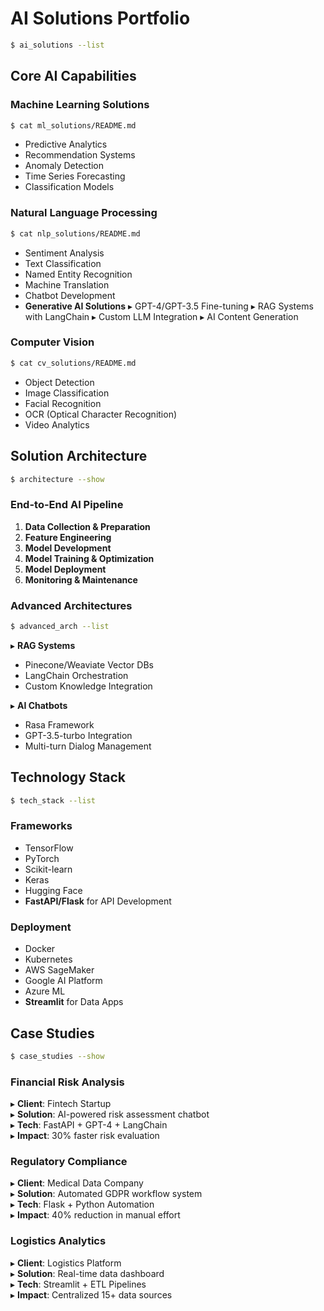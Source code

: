 # AI Solutions Portfolio

```bash
$ ai_solutions --list
```

## Core AI Capabilities

### Machine Learning Solutions
```bash
$ cat ml_solutions/README.md
```
- Predictive Analytics
- Recommendation Systems
- Anomaly Detection
- Time Series Forecasting
- Classification Models

### Natural Language Processing
```bash
$ cat nlp_solutions/README.md
```
- Sentiment Analysis
- Text Classification
- Named Entity Recognition
- Machine Translation
- Chatbot Development
- **Generative AI Solutions**
  ▸ GPT-4/GPT-3.5 Fine-tuning
  ▸ RAG Systems with LangChain
  ▸ Custom LLM Integration
  ▸ AI Content Generation

### Computer Vision
```bash
$ cat cv_solutions/README.md
```
- Object Detection
- Image Classification
- Facial Recognition
- OCR (Optical Character Recognition)
- Video Analytics

## Solution Architecture

```bash
$ architecture --show
```

### End-to-End AI Pipeline
1. **Data Collection & Preparation**
2. **Feature Engineering**
3. **Model Development**
4. **Model Training & Optimization**
5. **Model Deployment**
6. **Monitoring & Maintenance**

### Advanced Architectures
```bash
$ advanced_arch --list
```
▸ **RAG Systems**  
  - Pinecone/Weaviate Vector DBs
  - LangChain Orchestration
  - Custom Knowledge Integration

▸ **AI Chatbots**  
  - Rasa Framework
  - GPT-3.5-turbo Integration
  - Multi-turn Dialog Management

## Technology Stack

```bash
$ tech_stack --list
```

### Frameworks
- TensorFlow
- PyTorch
- Scikit-learn
- Keras
- Hugging Face
- **FastAPI/Flask** for API Development

### Deployment
- Docker
- Kubernetes
- AWS SageMaker
- Google AI Platform
- Azure ML
- **Streamlit** for Data Apps

## Case Studies

```bash
$ case_studies --show
```

### Financial Risk Analysis
▸ **Client**: Fintech Startup  
▸ **Solution**: AI-powered risk assessment chatbot  
▸ **Tech**: FastAPI + GPT-4 + LangChain  
▸ **Impact**: 30% faster risk evaluation

### Regulatory Compliance
▸ **Client**: Medical Data Company  
▸ **Solution**: Automated GDPR workflow system  
▸ **Tech**: Flask + Python Automation  
▸ **Impact**: 40% reduction in manual effort

### Logistics Analytics
▸ **Client**: Logistics Platform  
▸ **Solution**: Real-time data dashboard  
▸ **Tech**: Streamlit + ETL Pipelines  
▸ **Impact**: Centralized 15+ data sources
